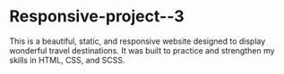 # Responsive-project--3
This is a beautiful, static, and responsive website designed to display wonderful travel destinations. It was built to practice and strengthen my skills in HTML, CSS, and SCSS.
